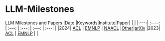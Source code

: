 # LLM-Milestones
LLM Milestones and Papers
|Date |Keywords|Institute|Paper|      |      |
|:---:|    :----:        |        :---:         |        :---:         |      :---:    | :---:  |
|2024| [ACL](#acl-202408) | [EMNLP](#emnlp-202411) | [NAACL](#naacl-202406) |[Other](#other-2024)|[arXiv](#arxiv-2024)
|2023| [ACL](#acl-2023) | [EMNLP](#emnlp-2023) |                      |
<!--stackedit_data:
eyJoaXN0b3J5IjpbLTE5MjQ4MDI0MTAsLTE3NDYyNTc2NzhdfQ
==
-->